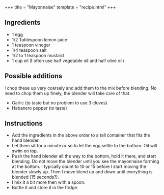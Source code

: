 +++
title = "Mayonnaise"
template = "recipe.html"
+++

## Ingredients

- 1 egg
- 1/2 Tablespoon lemon juice
- 1 teaspoon vinegar
- 1/4 teaspoon salt
- 1/2 to 1 teaspoon mustard
- 1 cup oil (I often use half vegetable oil and half olive oil)


## Possible additions

I chop these up very coarsely and add them to the mix before blending. No
need to chop them up finely, the blender will take care of that.

- Garlic (to taste but no problem to use 3 cloves)
- Habanero pepper (to taste)


## Instructions

- Add the ingredients in the above order to a tall container that fits the
  hand blender.
- Let them sit for a minute or so to let the egg settle to the bottom. Oil will
  swim on top.
- Push the hand blender all the way to the bottom, hold it there, and start
  blending. Do not move the blender until you see the mayonnaise forming at the bottom. I
  typically count to 10 or 15 before I start moving the blender slowly up.
  Then I move blend up and down until everything is blended (15 seconds?).
- I mix it a bit more then with a spoon.
- Bottle it and store it in the fridge.
